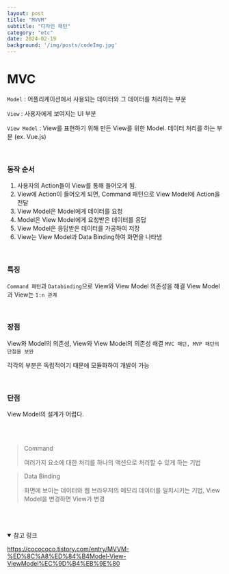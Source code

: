 ```yaml
---
layout: post
title: "MVVM"
subtitle: "디자인 패턴"
category: "etc"
date: 2024-02-19
background: '/img/posts/codeImg.jpg'
---
```


# MVC

`Model` : 어플리케이션에서 사용되는 데이터와 그 데이터를 처리하는 부분  

`View` : 사용자에게 보여지는 UI 부분

`View Model` : View를 표현하기 위해 만든 View를 위한 Model. 데이터 처리를 하는 부분 (ex. Vue.js)

<br>

### 동작 순서

1. 사용자의 Action들이 View를 통해 들어오게 됨.
2. View에 Action이 들어오게 되면, Command 패턴으로 View Model에 Action을 전달
3. View Model은 Model에게 데이터를 요청
4. Model은 View Model에게 요청받은 데이터를 응답
5. View Model은 응답받은 데이터를 가공하여 저장
6. View는 View Model과 Data Binding하여 화면을 나타냄

<br>

### 특징

`Command 패턴`과 `Databinding`으로 View와 View Model 의존성을 해결
View Model과 View는 `1:n 관계`

<br>

### 장점

View와 Model의 의존성, View와 View Model의 의존성 해결
`MVC 패턴, MVP 패턴의 단점을 보완`

각각의 부분은 독립적이기 때문에 모듈화하여 개발이 가능

<br>

### 단점

View Model의 설계가 어렵다.

<br>
<br>

> Command
> 
> 여러가지 요소에 대한 처리를 하나의 액션으로 처리할 수 있게 하는 기법

> Data Binding
> 
> 화면에 보이는 데이터와 웹 브라우저의 메모리 데이터를 일치시키는 기법, View Model을 변경하면 View가 변경


<br>
<br>
<br>

<details open="open">
<summary>참고 링크</summary>
<div markdown="1">
<https://beomy.tistory.com/43>

<https://cocococo.tistory.com/entry/MVVM-%ED%8C%A8%ED%84%B4Model-View-ViewModel%EC%9D%B4%EB%9E%80>
<div>
